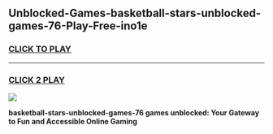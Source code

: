 
## Unblocked-Games-basketball-stars-unblocked-games-76-Play-Free-ino1e
<h3>
<a href="https://premium76.site?title=basketball-stars-unblocked-games-76&ref=22A">CLICK TO PLAY</a></h3>
<hr>

<h3>
<a href="https://premium76.site?title=basketball-stars-unblocked-games-76&ref=22A">CLICK 2 PLAY</a>
  
</h3>

<a href="https://premium76.site?title=basketball-stars-unblocked-games-76&ref=22A"><img src="https://clearcache.store/games.png"></a>


**basketball-stars-unblocked-games-76 games unblocked: Your Gateway to Fun and Accessible Online Gaming**

